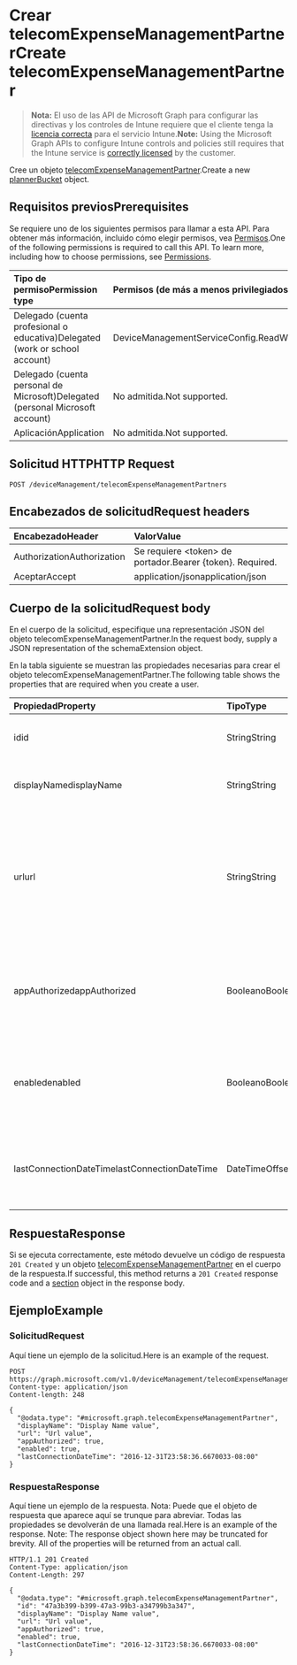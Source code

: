 # <a name="create-telecomexpensemanagementpartner"></a><span data-ttu-id="f7004-101">Crear telecomExpenseManagementPartner</span><span class="sxs-lookup"><span data-stu-id="f7004-101">Create telecomExpenseManagementPartner</span></span>

> <span data-ttu-id="f7004-102">**Nota:** El uso de las API de Microsoft Graph para configurar las directivas y los controles de Intune requiere que el cliente tenga la [licencia correcta](https://go.microsoft.com/fwlink/?linkid=839381) para el servicio Intune.</span><span class="sxs-lookup"><span data-stu-id="f7004-102">**Note:** Using the Microsoft Graph APIs to configure Intune controls and policies still requires that the Intune service is [correctly licensed](https://go.microsoft.com/fwlink/?linkid=839381) by the customer.</span></span>

<span data-ttu-id="f7004-103">Cree un objeto [telecomExpenseManagementPartner](../resources/intune_tem_telecomexpensemanagementpartner.md).</span><span class="sxs-lookup"><span data-stu-id="f7004-103">Create a new [plannerBucket](../resources/intune_tem_telecomexpensemanagementpartner.md) object.</span></span>
## <a name="prerequisites"></a><span data-ttu-id="f7004-104">Requisitos previos</span><span class="sxs-lookup"><span data-stu-id="f7004-104">Prerequisites</span></span>
<span data-ttu-id="f7004-p101">Se requiere uno de los siguientes permisos para llamar a esta API. Para obtener más información, incluido cómo elegir permisos, vea [Permisos](../../../concepts/permissions_reference.md).</span><span class="sxs-lookup"><span data-stu-id="f7004-p101">One of the following permissions is required to call this API. To learn more, including how to choose permissions, see [Permissions](../../../concepts/permissions_reference.md).</span></span>

|<span data-ttu-id="f7004-107">Tipo de permiso</span><span class="sxs-lookup"><span data-stu-id="f7004-107">Permission type</span></span>|<span data-ttu-id="f7004-108">Permisos (de más a menos privilegiados)</span><span class="sxs-lookup"><span data-stu-id="f7004-108">Permissions (from least to most privileged)</span></span>|
|:---|:---|
|<span data-ttu-id="f7004-109">Delegado (cuenta profesional o educativa)</span><span class="sxs-lookup"><span data-stu-id="f7004-109">Delegated (work or school account)</span></span>|<span data-ttu-id="f7004-110">DeviceManagementServiceConfig.ReadWrite.All</span><span class="sxs-lookup"><span data-stu-id="f7004-110">DeviceManagementServiceConfig.ReadWrite.All</span></span>|
|<span data-ttu-id="f7004-111">Delegado (cuenta personal de Microsoft)</span><span class="sxs-lookup"><span data-stu-id="f7004-111">Delegated (personal Microsoft account)</span></span>|<span data-ttu-id="f7004-112">No admitida.</span><span class="sxs-lookup"><span data-stu-id="f7004-112">Not supported.</span></span>|
|<span data-ttu-id="f7004-113">Aplicación</span><span class="sxs-lookup"><span data-stu-id="f7004-113">Application</span></span>|<span data-ttu-id="f7004-114">No admitida.</span><span class="sxs-lookup"><span data-stu-id="f7004-114">Not supported.</span></span>|

## <a name="http-request"></a><span data-ttu-id="f7004-115">Solicitud HTTP</span><span class="sxs-lookup"><span data-stu-id="f7004-115">HTTP Request</span></span>
<!-- {
  "blockType": "ignored"
}
-->
``` http
POST /deviceManagement/telecomExpenseManagementPartners
```

## <a name="request-headers"></a><span data-ttu-id="f7004-116">Encabezados de solicitud</span><span class="sxs-lookup"><span data-stu-id="f7004-116">Request headers</span></span>
|<span data-ttu-id="f7004-117">Encabezado</span><span class="sxs-lookup"><span data-stu-id="f7004-117">Header</span></span>|<span data-ttu-id="f7004-118">Valor</span><span class="sxs-lookup"><span data-stu-id="f7004-118">Value</span></span>|
|:---|:---|
|<span data-ttu-id="f7004-119">Authorization</span><span class="sxs-lookup"><span data-stu-id="f7004-119">Authorization</span></span>|<span data-ttu-id="f7004-120">Se requiere &lt;token&gt; de portador.</span><span class="sxs-lookup"><span data-stu-id="f7004-120">Bearer {token}. Required.</span></span>|
|<span data-ttu-id="f7004-121">Aceptar</span><span class="sxs-lookup"><span data-stu-id="f7004-121">Accept</span></span>|<span data-ttu-id="f7004-122">application/json</span><span class="sxs-lookup"><span data-stu-id="f7004-122">application/json</span></span>|

## <a name="request-body"></a><span data-ttu-id="f7004-123">Cuerpo de la solicitud</span><span class="sxs-lookup"><span data-stu-id="f7004-123">Request body</span></span>
<span data-ttu-id="f7004-124">En el cuerpo de la solicitud, especifique una representación JSON del objeto telecomExpenseManagementPartner.</span><span class="sxs-lookup"><span data-stu-id="f7004-124">In the request body, supply a JSON representation of the schemaExtension object.</span></span>

<span data-ttu-id="f7004-125">En la tabla siguiente se muestran las propiedades necesarias para crear el objeto telecomExpenseManagementPartner.</span><span class="sxs-lookup"><span data-stu-id="f7004-125">The following table shows the properties that are required when you create a user.</span></span>

|<span data-ttu-id="f7004-126">Propiedad</span><span class="sxs-lookup"><span data-stu-id="f7004-126">Property</span></span>|<span data-ttu-id="f7004-127">Tipo</span><span class="sxs-lookup"><span data-stu-id="f7004-127">Type</span></span>|<span data-ttu-id="f7004-128">Descripción</span><span class="sxs-lookup"><span data-stu-id="f7004-128">Description</span></span>|
|:---|:---|:---|
|<span data-ttu-id="f7004-129">id</span><span class="sxs-lookup"><span data-stu-id="f7004-129">id</span></span>|<span data-ttu-id="f7004-130">String</span><span class="sxs-lookup"><span data-stu-id="f7004-130">String</span></span>|<span data-ttu-id="f7004-131">Identificador único del partner de TEM.</span><span class="sxs-lookup"><span data-stu-id="f7004-131">Unique identifier of the TEM partner.</span></span>|
|<span data-ttu-id="f7004-132">displayName</span><span class="sxs-lookup"><span data-stu-id="f7004-132">displayName</span></span>|<span data-ttu-id="f7004-133">String</span><span class="sxs-lookup"><span data-stu-id="f7004-133">String</span></span>|<span data-ttu-id="f7004-134">Nombre para mostrar del partner de TEM.</span><span class="sxs-lookup"><span data-stu-id="f7004-134">Display name of the TEM partner.</span></span>|
|<span data-ttu-id="f7004-135">url</span><span class="sxs-lookup"><span data-stu-id="f7004-135">url</span></span>|<span data-ttu-id="f7004-136">String</span><span class="sxs-lookup"><span data-stu-id="f7004-136">String</span></span>|<span data-ttu-id="f7004-137">Dirección URL del panel de control administrativo del partner de TEM, donde un administrador puede configurar el servicio de su TEM.</span><span class="sxs-lookup"><span data-stu-id="f7004-137">URL of the TEM partner's administrative control panel, where an administrator can configure their TEM service.</span></span>|
|<span data-ttu-id="f7004-138">appAuthorized</span><span class="sxs-lookup"><span data-stu-id="f7004-138">appAuthorized</span></span>|<span data-ttu-id="f7004-139">Booleano</span><span class="sxs-lookup"><span data-stu-id="f7004-139">Boolean</span></span>|<span data-ttu-id="f7004-140">Si se ha autorizado a la aplicación de AAD del partner para que obtenga acceso a Intune.</span><span class="sxs-lookup"><span data-stu-id="f7004-140">Whether the partner's AAD app has been authorized to access Intune.</span></span>|
|<span data-ttu-id="f7004-141">enabled</span><span class="sxs-lookup"><span data-stu-id="f7004-141">enabled</span></span>|<span data-ttu-id="f7004-142">Booleano</span><span class="sxs-lookup"><span data-stu-id="f7004-142">Boolean</span></span>|<span data-ttu-id="f7004-143">Si la conexión de Intune al servicio de TEM está habilitada o deshabilitada.</span><span class="sxs-lookup"><span data-stu-id="f7004-143">Whether Intune's connection to the TEM service is currently enabled or disabled.</span></span>|
|<span data-ttu-id="f7004-144">lastConnectionDateTime</span><span class="sxs-lookup"><span data-stu-id="f7004-144">lastConnectionDateTime</span></span>|<span data-ttu-id="f7004-145">DateTimeOffset</span><span class="sxs-lookup"><span data-stu-id="f7004-145">DateTimeOffset</span></span>|<span data-ttu-id="f7004-146">Marca de tiempo de la última solicitud enviada a Intune por el partner de TEM.</span><span class="sxs-lookup"><span data-stu-id="f7004-146">Timestamp of the last request sent to Intune by the TEM partner.</span></span>|



## <a name="response"></a><span data-ttu-id="f7004-147">Respuesta</span><span class="sxs-lookup"><span data-stu-id="f7004-147">Response</span></span>
<span data-ttu-id="f7004-148">Si se ejecuta correctamente, este método devuelve un código de respuesta `201 Created` y un objeto [telecomExpenseManagementPartner](../resources/intune_tem_telecomexpensemanagementpartner.md) en el cuerpo de la respuesta.</span><span class="sxs-lookup"><span data-stu-id="f7004-148">If successful, this method returns a `201 Created` response code and a [section](../resources/intune_tem_telecomexpensemanagementpartner.md) object in the response body.</span></span>

## <a name="example"></a><span data-ttu-id="f7004-149">Ejemplo</span><span class="sxs-lookup"><span data-stu-id="f7004-149">Example</span></span>
### <a name="request"></a><span data-ttu-id="f7004-150">Solicitud</span><span class="sxs-lookup"><span data-stu-id="f7004-150">Request</span></span>
<span data-ttu-id="f7004-151">Aquí tiene un ejemplo de la solicitud.</span><span class="sxs-lookup"><span data-stu-id="f7004-151">Here is an example of the request.</span></span>
``` http
POST https://graph.microsoft.com/v1.0/deviceManagement/telecomExpenseManagementPartners
Content-type: application/json
Content-length: 248

{
  "@odata.type": "#microsoft.graph.telecomExpenseManagementPartner",
  "displayName": "Display Name value",
  "url": "Url value",
  "appAuthorized": true,
  "enabled": true,
  "lastConnectionDateTime": "2016-12-31T23:58:36.6670033-08:00"
}
```

### <a name="response"></a><span data-ttu-id="f7004-152">Respuesta</span><span class="sxs-lookup"><span data-stu-id="f7004-152">Response</span></span>
<span data-ttu-id="f7004-p102">Aquí tiene un ejemplo de la respuesta. Nota: Puede que el objeto de respuesta que aparece aquí se trunque para abreviar. Todas las propiedades se devolverán de una llamada real.</span><span class="sxs-lookup"><span data-stu-id="f7004-p102">Here is an example of the response. Note: The response object shown here may be truncated for brevity. All of the properties will be returned from an actual call.</span></span>
``` http
HTTP/1.1 201 Created
Content-Type: application/json
Content-Length: 297

{
  "@odata.type": "#microsoft.graph.telecomExpenseManagementPartner",
  "id": "47a3b399-b399-47a3-99b3-a34799b3a347",
  "displayName": "Display Name value",
  "url": "Url value",
  "appAuthorized": true,
  "enabled": true,
  "lastConnectionDateTime": "2016-12-31T23:58:36.6670033-08:00"
}
```



